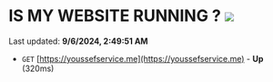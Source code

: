 # IS MY WEBSITE RUNNING ? [![](https://img.shields.io/static/v1?label=Sponsor&message=%E2%9D%A4&logo=GitHub&color=%23fe8e86)](https://github.com/sponsors/Youssef-Lehmam)

Last updated: **9/6/2024, 2:49:51 AM**

- `GET` [https://youssefservice.me](https://youssefservice.me) - **Up** (320ms)
